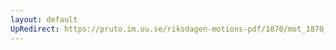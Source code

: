 ```yaml
---
layout: default
UpRedirect: https://pruto.im.uu.se/riksdagen-motions-pdf/1870/mot_1870__fk__12/mot_1870__fk__12-001.pdf
---
```


